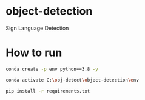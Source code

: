 # object-detection
Sign Language Detection

# How to run

```bash
conda create -p env python==3.8 -y
```

```bash
conda activate C:\obj-detect\object-detection\env
```

```bash
pip install -r requirements.txt
```
